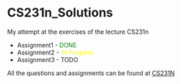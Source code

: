 # CS231n_Solutions
My attempt at the exercises of the lecture CS231n
* Assignment1 - <font color="Green"> DONE </font>
* Assignment2 - <font color="yellow">IN Progress </font>
* Assignment3 - TODO

All the questions and assignments can be found at [CS231N](https://cs231n.github.io/)
